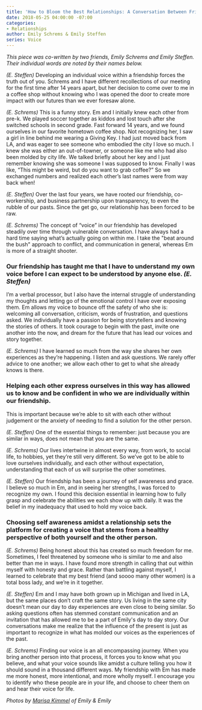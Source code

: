 ```yaml
---
title: 'How to Bloom the Best Relationships: A Conversation Between Friends'
date: 2018-05-25 04:00:00 -07:00
categories:
- Relationships
author: Emily Schrems & Emily Steffen
series: Voice
---
```


_This piece was co-written by two friends, Emily Schrems and Emily Steffen. Their individual words are noted by their names below._

_(E. Steffen)_ Developing an individual voice within a friendship forces the truth out of you. Schrems and I have different recollections of our meeting for the first time after 14 years apart, but her decision to come over to me in a coffee shop without knowing who I was opened the door to create more impact with our futures than we ever foresaw alone. 

_(E. Schrems)_ This is a funny story. Em and I initially knew each other from pre-k. We played soccer together as kiddos and lost touch after she switched schools in second grade. Fast forward 14 years, and we found ourselves in our favorite hometown coffee shop. Not recognizing her, I saw a girl in line behind me wearing a Giving Key. I had just moved back from LA, and was eager to see someone who embodied the city I love so much. I knew she was either an out-of-towner, or someone like me who had also been molded by city life. We talked briefly about her key and I just remember knowing she was someone I was supposed to know. Finally I was like, “This might be weird, but do you want to grab coffee?” So we exchanged numbers and realized each other’s last names were from way back when!

_(E. Steffen)_ Over the last four years, we have rooted our friendship, co-workership, and business partnership upon transparency, to even the rubble of our pasts. Since the get go, our relationship has been forced to be raw.

_(E. Schrems)_ The concept of “voice” in our friendship has developed steadily over time through vulnerable conversation. I have always had a hard time saying what’s actually going on within me. I take the "beat around the bush" approach to conflict, and communication in general, whereas Em is more of a straight shooter. 

### Our friendship has taught me that I have to understand my own voice before I can expect to be understood by anyone else. _(E. Steffen)_ 

I’m a verbal processor, but I also have the internal struggle of understanding my thoughts and letting go of the emotional control I have over exposing them. Em allows my voice to bounce off the safety of who she is: welcoming all conversation, criticism, words of frustration, and questions asked. We individually have a passion for being storytellers and knowing the stories of others. It took courage to begin with the past, invite one another into the now, and dream for the future that has lead our voices and story together. 

_(E. Schrems)_ I have learned so much from the way she shares her own experiences as they’re happening. I listen and ask questions. We rarely offer advice to one another; we allow each other to get to what she already knows is there. 

### Helping each other express ourselves in this way has allowed us to know and be confident in who we are individually within our friendship. 

This is important because we’re able to sit with each other without judgement or the anxiety of needing to find a solution for the other person. 

_(E. Steffen)_ One of the essential things to remember: just because you are similar in ways, does not mean that you are the same. 

_(E. Schrems)_ Our lives intertwine in almost every way, from work, to social life, to hobbies, yet they’re still very different. So we’ve got to be able to love ourselves individually, and each other without expectation, understanding that each of us will surprise the other sometimes. 

_(E. Steffen)_ Our friendship has been a journey of self awareness and grace. I believe so much in Em, and in seeing her strengths, I was forced to recognize my own. I found this decision essential in learning how to fully grasp and celebrate the abilities we each show up with daily. It was the belief in my inadequacy that used to hold my voice back. 

### Choosing self awareness amidst a relationship sets the platform for creating a voice that stems from a healthy perspective of both yourself and the other person. 

_(E. Schrems)_ Being honest about this has created so much freedom for me. Sometimes, I feel threatened by someone who is similar to me and also better than me in ways. I have found more strength in calling that out within myself with honesty and grace. Rather than battling against myself, I learned to celebrate that my best friend (and soooo many other women) is a total boss lady, and we’re in it together. 

_(E. Steffen)_ Em and I may have both grown up in Michigan and lived in LA, but the same places don’t craft the same story. Us living in the same city doesn’t mean our day to day experiences are even close to being similar. So asking questions often has stemmed constant communication and an invitation that has allowed me to be a part of Emily's day to day story. Our conversations make me realize that the influence of the present is just as important to recognize in what has molded our voices as the experiences of the past. 

_(E. Schrems)_ Finding our voice is an all encompassing journey. When you bring another person into that process, it forces you to know what you believe, and what your voice sounds like amidst a culture telling you how it should sound in a thousand different ways. My friendship with Em has made me more honest, more intentional, and more wholly myself. I encourage you to identify who these people are in your life, and choose to cheer them on and hear their voice for life.

_Photos by [Marisa Kimmel](https://www.instagram.com/marisakimmel/) of Emily & Emily_